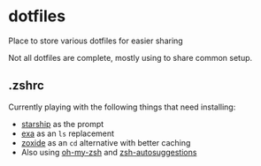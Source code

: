 # dotfiles
Place to store various dotfiles for easier sharing

Not all dotfiles are complete, mostly using to share common setup.

## .zshrc
Currently playing with the following things that need installing: 
- [starship](https://starship.rs) as the prompt 
- [exa](https://github.com/ogham/) as an `ls` replacement
- [zoxide](https://github.com/ajeetdsouza/zoxide) as an `cd` alternative with better caching
- Also using [oh-my-zsh](https://ohmyz.sh) and [zsh-autosuggestions](https://github.com/zsh-users/zsh-autosuggestions)
